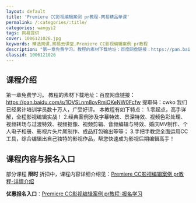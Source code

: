 ```yaml
---
layout: default
title: 'Premiere CC影视编辑案例 pr教程-网易精品单课'
permalink: /:categories/:title/
categories: wangyi2
tags: 网易提供
cover: 1006121026.jpg
keywords: 精选网课,网易云课堂,Premiere CC影视编辑案例 pr教程
description: "第一章免费学习。教程的素材下载地址：百度网盘链接：https://pan.baidu.com/s/1OVSLnm8ovRmiOKeNW0Fcfw提取码：cwko我们已经累计培训学员数十万人，"
classid: 1006121026
---
```


## 课程介绍

第一章免费学习。
教程的素材下载地址：百度网盘链接：https://pan.baidu.com/s/1OVSLnm8ovRmiOKeNW0Fcfw 
提取码：cwko
我们已经累计培训学员数十万人，广受好评。
本教程有如下特点：
1.零起点，高手详解，全程影视编辑实战！
2.经典案例涉及字幕特效、景深特效、视频色彩处理、视频转场与过渡特效、视频抠像、视频剪辑、音频编辑与特效、婚庆MV制作、个人电子相册、影视片头片尾制作、成品打包输出等等；
3.手把手教您全面运用CC工具，综合编辑出自己独特的影视作品，帮您快速成为影视后期编辑高手！

## 课程内容与报名入口

部分课程 **限时** 折扣中，课程内容详细介绍见：[Premiere CC影视编辑案例 pr教程-详情介绍](https://study.163.com/course/introduction/1006121026.htm?share=1&shareId=1025206652&utm_campaign=share&utm_medium=iphoneShare&utm_source=&utm_u=1025206652)

**优惠报名入口**：[Premiere CC影视编辑案例 pr教程-报名学习](https://study.163.com/course/introduction/1006121026.htm?share=1&shareId=1025206652&utm_campaign=share&utm_medium=iphoneShare&utm_source=&utm_u=1025206652)

